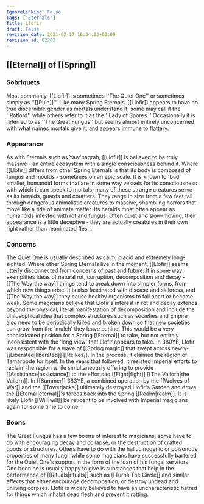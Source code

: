 ```yaml
---
IgnoreLinking: False
Tags: ['Eternals']
Title: Llofir
draft: False
revision_date: 2021-02-17 16:34:23+00:00
revision_id: 82262
---
```


## [[Eternal]] of [[Spring]]
### Sobriquets
Most commonly, [[Llofir]] is sometimes ''The Quiet One'' or sometimes simply as ''[[Ruin]]''. 
Like many Spring Eternals, [[Llofir]] appears to have no true discernible gender as mortals understand it; some may call it the ''Rotlord'' while others refer to it as the ''Lady of Spores.'' Occasionally it is referred to as ''The Great Fungus'' but seems almost entirely unconcerned with what names mortals give it, and appears immune to flattery.
### Appearance
As with Eternals such as Yaw'nagrah, [[Llofir]] is believed to be truly massive - an entire ecosystem with a single consciousness behind it. Where [[Llofir]] differs from other Spring Eternals is that its body is composed of fungus and moulds - sometimes on an epic scale. It is known to 'bud' smaller, humanoid forms that are in some way vessels for its consciousness with which it can speak to mortals; many of these strange creatures serve as its heralds, guards and courtiers. They range in size from a few feet tall through dangerous animalistic creatures to massive, shambling horrors that move like a tide of animate matter. 
Its heralds most often appear as humanoids infested with rot and fungus. Often quiet and slow-moving, their appearance is a little deceptive - they are actually creatures in their own right rather than reanimated flesh.
### Concerns
The Quiet One is usually described as calm, placid and extremely long-sighted. Where other Spring Eternals live in the moment, [[Llofir]] seems utterly disconnected from concerns of past and future. It in some way exemplifies ideas of natural rot, corruption, decomposition and decay - [[The Way|the way]] things tend to break down into simpler forms, from which new things arise. It is also fascinated with disease and sickness, and [[The Way|the way]] they cause healthy organisms to fall apart or become weak.
Some magicians believe that Llofir's interest in rot and decay extends beyond the physical, literal manifestation of decomposition and include the philosophical idea that complex structures such as societies and Empire also need to be periodically killed and broken down so that new societies can grow from the 'mulch' they leave behind. This would be a very sophisticated position for a Spring [[Eternal]] to take, but not entirely inconsistent with the 'long view' that Llofir appears to take.
In 380YE, Llofir was responsible for a wave of [[Spring magic]] that swept across newly-[[Liberated|liberated]] [[Reikos]]. In the process, it claimed the region of Tamarbode for itself. In the years that followed, it resisted Imperial efforts to reclaim the region while simultaneously offering to provide [[Assistance|assistance]] to the efforts to [[Fight|fight]] [[The Vallorn|the Vallorn]]. In [[Summer]] 383YE, a combined operation by the [[Wolves of War]] and the [[Towerjacks]] ultimately destroyed Llofir's Garden and drove the [[Eternal|eternal]]'s forces back into the Spring [[Realm|realm]]. It is likely Llofir [[Will|will]] be reticent to be involved with Imperial magicians again for some time to come.
### Boons
The Great Fungus has a few boons of interest to magicians; some have to do with encouraging decay and collapse, or the destruction of crafted goods or structures. Others have to do with the hallucinogenic or poisonous properties of many fungi, while some magicians have successfully bartered for the Quiet One's support in the form of the loan of his fungal servitors.
One boon he is usually happy to give is substances that help in the performance of [[Rituals|rituals]] such as [[Turns The Circle]] and similar effects that either encourage decomposition, or destroy undead and unliving corpses. Llofir is widely believed to have an uncharacteristic hatred for things which inhabit dead flesh and prevent it rotting.